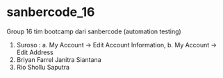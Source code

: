 # sanbercode_16
Group 16 tim bootcamp dari sanbercode (automation testing)
1. Suroso : 
    a. My Account -> Edit Account Information, 
    b. My Account -> Edit Address 
2. Briyan Farrel Janitra Siantana
3. Rio Shollu Saputra